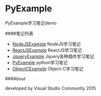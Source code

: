 # PyExample

PyExample学习笔记demo


####笔记列表

* [NodeJSExample](https://github.com/flyher/NodeJSExample) NodeJS学习笔记
* [ReactJSExample](https://github.com/flyher/ReactJSExample) ReactJS学习笔记
* [JqueryExample](https://github.com/flyher/JqueryExample) Jquery各种插件学习笔记
* [PyExample](https://github.com/flyher/PyExample) python学习笔记
* [ObjectCExample](https://github.com/flyher/ObjectCExample) Object-C学习笔记



###About

developed by Visual Studio Community 2015